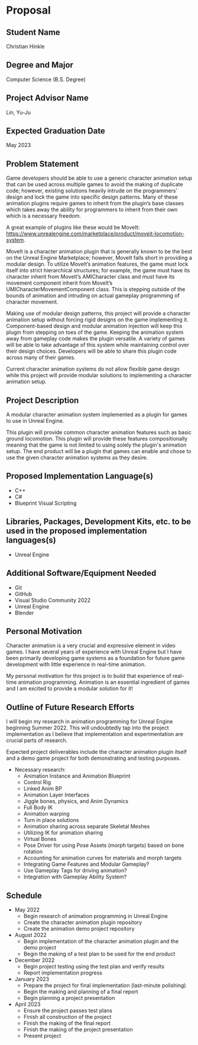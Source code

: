 # Proposal



## Student Name
Christian Hinkle


## Degree and Major
Computer Science (B.S. Degree)


## Project Advisor Name
Lin, Yu-Ju


## Expected Graduation Date
May 2023


## Problem Statement
Game developers should be able to use a generic character animation setup that can be used across multiple games to avoid the making of duplicate code; however, existing solutions heavily intrude on the programmers’ design and lock the game into specific design patterns. Many of these animation plugins require games to inherit from the plugin’s base classes which takes away the ability for programmers to inherit from their own which is a necessary freedom.

A great example of plugins like these would be MoveIt: https://www.unrealengine.com/marketplace/product/moveit-locomotion-system.

MoveIt is a character animation plugin that is generally known to be the best on the Unreal Engine Marketplace; however, MoveIt falls short in providing a modular design. To utilize MoveIt’s animation features, the game must lock itself into strict hierarchical structures; for example, the game must have its character inherit from MoveIt’s AMICharacter class and must have its movement component inherit from MoveIt’s UMICharacterMovementComponent class. This is stepping outside of the bounds of animation and intruding on actual gameplay programming of character movement.

Making use of modular design patterns, this project will provide a character animation setup without forcing rigid designs on the game implementing it. Component-based design and modular animation injection will keep this plugin from stepping on toes of the game. Keeping the animation system away from gameplay code makes the plugin versatile. A variety of games will be able to take advantage of this system while maintaining control over their design choices. Developers will be able to share this plugin code across many of their games.

Current character animation systems do not allow flexible game design while this project will provide modular solutions to implementing a character animation setup.


## Project Description
A modular character animation system implemented as a plugin for games to use in Unreal Engine.

This plugin will provide common character animation features such as basic ground locomotion. This plugin will provide these features compositionally meaning that the game is not limited to using solely the plugin's animation setup. The end product will be a plugin that games can enable and chose to use the given character animation systems as they desire.


## Proposed Implementation Language(s)
- C++
- C#
- Blueprint Visual Scripting


## Libraries, Packages, Development Kits, etc. to be used in the proposed implementation languages(s)
- Unreal Engine


## Additional Software/Equipment Needed
- Git
- GitHub
- Visual Studio Community 2022
- Unreal Engine
- Blender


## Personal Motivation
Character animation is a very crucial and expressive element in video games. I have several years of experience with Unreal Engine but I have been primarily developing game systems as a foundation for future game development with little experience in real-time animation.

My personal motivation for this project is to build that experience of real-time animation programming. Animation is an essential ingredient of games and I am excited to provide a modular solution for it!


## Outline of Future Research Efforts
I will begin my research in animation programming for Unreal Engine beginning Summer 2022. This will undoubtedly tap into the project implementation as I believe that implementation and experimentation are crucial parts of research.

Expected project deliverables include the character animation plugin itself and a demo game project for both demonstrating and testing purposes.

- Necessary research:
	- Animation Instance and Animation Blueprint
	- Control Rig
	- Linked Anim BP
	- Animation Layer Interfaces
	- Jiggle bones, physics, and Anim Dynamics
	- Full Body IK
	- Animation warping
	- Turn in place solutions
	- Animation sharing across separate Skeletal Meshes
	- Utilizing IK for animation sharing
	- Virtual Bones
	- Pose Driver for using Pose Assets (morph targets) based on bone rotation
	- Accounting for animation curves for materials and morph targets
	- Integrating Game Features and Modular Gameplay?
	- Use Gameplay Tags for driving animation?
	- Integration with Gameplay Ability System?


## Schedule
- May 2022
	- Begin research of animation programming in Unreal Engine
	- Create the character animation plugin repository
	- Create the animation demo project repository
- August 2022
	- Begin implementation of the character animation plugin and the demo project
	- Begin the making of a test plan to be used for the end product
- December 2022
	- Begin project testing using the test plan and verify results
	- Report implementation progress
- January 2023
	- Prepare the project for final implementation (last-minute polishing)
	- Begin the making and planning of a final report
	- Begin planning a project presentation
- April 2023
	- Ensure the project passes test plans
	- Finish all construction of the project
	- Finish the making of the final report
	- Finish the making of the project presentation
	- Present project
